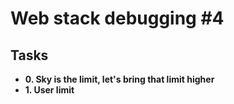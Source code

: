 # Web stack debugging #4

## Tasks

* **0. Sky is the limit, let's bring that limit higher**
* **1. User limit**
